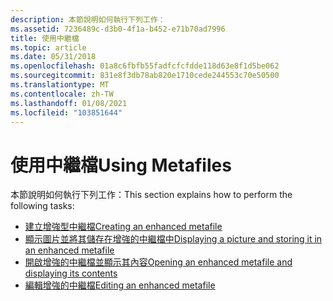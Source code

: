```yaml
---
description: 本節說明如何執行下列工作：
ms.assetid: 7236489c-d3b0-4f1a-b452-e71b70ad7996
title: 使用中繼檔
ms.topic: article
ms.date: 05/31/2018
ms.openlocfilehash: 01a8c6fbfb55fadfcfcfdde118d63e8f1d5be062
ms.sourcegitcommit: 831e8f3db78ab820e1710cede244553c70e50500
ms.translationtype: MT
ms.contentlocale: zh-TW
ms.lasthandoff: 01/08/2021
ms.locfileid: "103851644"
---
```

# <a name="using-metafiles"></a><span data-ttu-id="28dab-103">使用中繼檔</span><span class="sxs-lookup"><span data-stu-id="28dab-103">Using Metafiles</span></span>

<span data-ttu-id="28dab-104">本節說明如何執行下列工作：</span><span class="sxs-lookup"><span data-stu-id="28dab-104">This section explains how to perform the following tasks:</span></span>

-   [<span data-ttu-id="28dab-105">建立增強型中繼檔</span><span class="sxs-lookup"><span data-stu-id="28dab-105">Creating an enhanced metafile</span></span>](creating-an-enhanced-metafile.md)
-   [<span data-ttu-id="28dab-106">顯示圖片並將其儲存在增強的中繼檔中</span><span class="sxs-lookup"><span data-stu-id="28dab-106">Displaying a picture and storing it in an enhanced metafile</span></span>](displaying-a-picture-and-storing-it-in-an-enhanced-metafile.md)
-   [<span data-ttu-id="28dab-107">開啟增強的中繼檔並顯示其內容</span><span class="sxs-lookup"><span data-stu-id="28dab-107">Opening an enhanced metafile and displaying its contents</span></span>](opening-an-enhanced-metafile-and-displaying-its-contents.md)
-   [<span data-ttu-id="28dab-108">編輯增強的中繼檔</span><span class="sxs-lookup"><span data-stu-id="28dab-108">Editing an enhanced metafile</span></span>](editing-an-enhanced-metafile.md)

 

 



